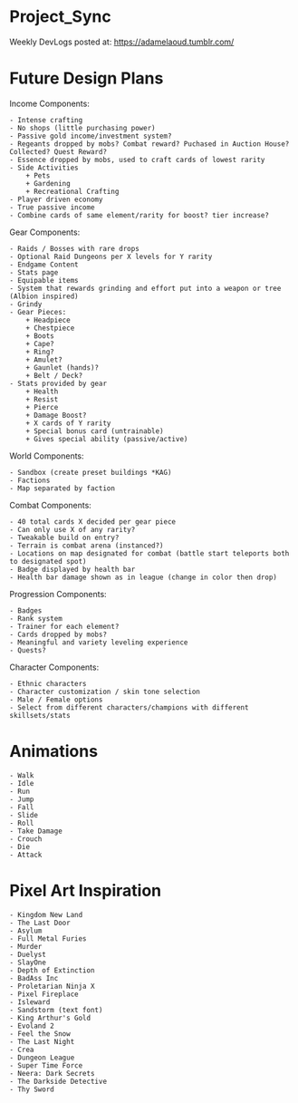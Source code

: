 # Project_Sync
Weekly DevLogs posted at: https://adamelaoud.tumblr.com/

# Future Design Plans
Income Components:

	- Intense crafting 
	- No shops (little purchasing power)
	- Passive gold income/investment system?
	- Regeants dropped by mobs? Combat reward? Puchased in Auction House? Collected? Quest Reward?
	- Essence dropped by mobs, used to craft cards of lowest rarity
	- Side Activities
		+ Pets
		+ Gardening
		+ Recreational Crafting
	- Player driven economy
	- True passive income
	- Combine cards of same element/rarity for boost? tier increase?

Gear Components:

	- Raids / Bosses with rare drops
	- Optional Raid Dungeons per X levels for Y rarity
	- Endgame Content
	- Stats page
	- Equipable items
	- System that rewards grinding and effort put into a weapon or tree (Albion inspired)
	- Grindy
	- Gear Pieces:
		+ Headpiece
		+ Chestpiece
		+ Boots
		+ Cape?
		+ Ring?
		+ Amulet?
		+ Gaunlet (hands)?
		+ Belt / Deck?
	- Stats provided by gear
		+ Health
		+ Resist
		+ Pierce
		+ Damage Boost?
		+ X cards of Y rarity
		+ Special bonus card (untrainable)
		+ Gives special ability (passive/active)

World Components:

	- Sandbox (create preset buildings *KAG)
	- Factions
	- Map separated by faction

Combat Components:

	- 40 total cards X decided per gear piece
	- Can only use X of any rarity?
	- Tweakable build on entry?
	- Terrain is combat arena (instanced?)
	- Locations on map designated for combat (battle start teleports both to designated spot)
	- Badge displayed by health bar
	- Health bar damage shown as in league (change in color then drop)

Progression Components:

	- Badges
	- Rank system
	- Trainer for each element?
	- Cards dropped by mobs?
	- Meaningful and variety leveling experience
	- Quests?

Character Components:

	- Ethnic characters
	- Character customization / skin tone selection
	- Male / Female options
	- Select from different characters/champions with different skillsets/stats

# Animations
	- Walk
	- Idle
	- Run
	- Jump
	- Fall
	- Slide
	- Roll
	- Take Damage
	- Crouch
	- Die
	- Attack
	
# Pixel Art Inspiration
	- Kingdom New Land
	- The Last Door
	- Asylum
	- Full Metal Furies
	- Murder
	- Duelyst
	- SlayOne
	- Depth of Extinction
	- BadAss Inc
	- Proletarian Ninja X
	- Pixel Fireplace
	- Isleward
	- Sandstorm (text font)
	- King Arthur's Gold
	- Evoland 2
	- Feel the Snow
	- The Last Night
	- Crea
	- Dungeon League 
	- Super Time Force
	- Neera: Dark Secrets
	- The Darkside Detective
	- Thy Sword

